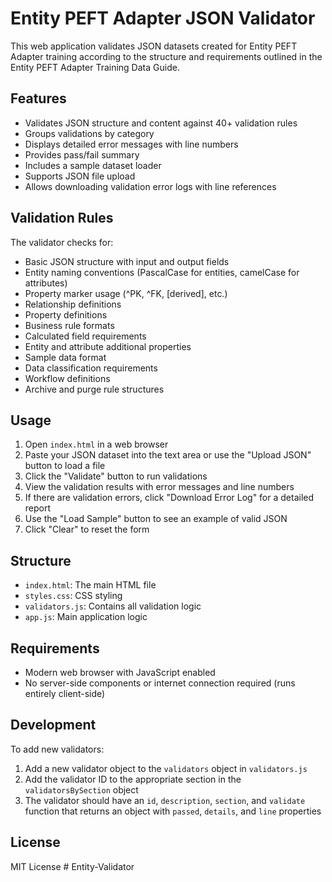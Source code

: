 # Entity PEFT Adapter JSON Validator

This web application validates JSON datasets created for Entity PEFT Adapter training according to the structure and requirements outlined in the Entity PEFT Adapter Training Data Guide.

## Features

- Validates JSON structure and content against 40+ validation rules
- Groups validations by category
- Displays detailed error messages with line numbers
- Provides pass/fail summary
- Includes a sample dataset loader
- Supports JSON file upload
- Allows downloading validation error logs with line references

## Validation Rules

The validator checks for:

- Basic JSON structure with input and output fields
- Entity naming conventions (PascalCase for entities, camelCase for attributes)
- Property marker usage (^PK, ^FK, [derived], etc.)
- Relationship definitions
- Property definitions
- Business rule formats
- Calculated field requirements
- Entity and attribute additional properties
- Sample data format
- Data classification requirements
- Workflow definitions
- Archive and purge rule structures

## Usage

1. Open `index.html` in a web browser
2. Paste your JSON dataset into the text area or use the "Upload JSON" button to load a file
3. Click the "Validate" button to run validations
4. View the validation results with error messages and line numbers
5. If there are validation errors, click "Download Error Log" for a detailed report
6. Use the "Load Sample" button to see an example of valid JSON
7. Click "Clear" to reset the form

## Structure

- `index.html`: The main HTML file
- `styles.css`: CSS styling
- `validators.js`: Contains all validation logic
- `app.js`: Main application logic

## Requirements

- Modern web browser with JavaScript enabled
- No server-side components or internet connection required (runs entirely client-side)

## Development

To add new validators:

1. Add a new validator object to the `validators` object in `validators.js`
2. Add the validator ID to the appropriate section in the `validatorsBySection` object
3. The validator should have an `id`, `description`, `section`, and `validate` function that returns an object with `passed`, `details`, and `line` properties

## License

MIT License #   E n t i t y - V a l i d a t o r  
 